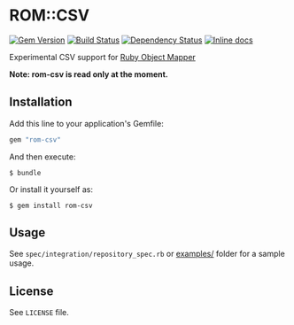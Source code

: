 [gem]: https://rubygems.org/gems/rom-csv
[travis]: https://travis-ci.org/rom-rb/rom-csv
[gemnasium]: https://gemnasium.com/rom-rb/rom-csv
[codeclimate]: https://codeclimate.com/github/rom-rb/rom-csv
[inchpages]: http://inch-ci.org/github/rom-rb/rom-csv

# ROM::CSV

[![Gem Version](https://badge.fury.io/rb/rom-csv.svg)][gem]
[![Build Status](https://travis-ci.org/rom-rb/rom-csv.svg?branch=master)][travis]
[![Dependency Status](https://gemnasium.com/rom-rb/rom-csv.png)][gemnasium]
[![Inline docs](http://inch-ci.org/github/rom-rb/rom-csv.svg?branch=master)][inchpages]

Experimental CSV support for [Ruby Object Mapper](https://github.com/rom-rb/rom)

**Note: rom-csv is read only at the moment.**

## Installation

Add this line to your application's Gemfile:

```ruby
gem "rom-csv"
```

And then execute:

    $ bundle

Or install it yourself as:

    $ gem install rom-csv

## Usage

See `spec/integration/repository_spec.rb` or [examples/](https://github.com/rom-rb/rom-csv/tree/master/examples) folder for a sample usage.

## License

See `LICENSE` file.
